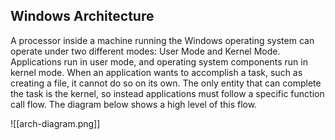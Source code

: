 ## Windows Architecture
A processor inside a machine running the Windows operating system can operate under two different modes: User Mode and Kernel Mode. Applications run in user mode, and operating system components run in kernel mode. When an application wants to accomplish a task, such as creating a file, it cannot do so on its own. The only entity that can complete the task is the kernel, so instead applications must follow a specific function call flow. The diagram below shows a high level of this flow.

![[arch-diagram.png]]

